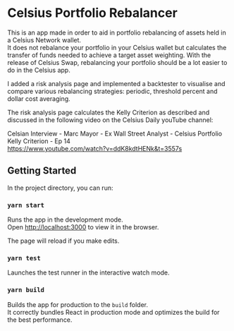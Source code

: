 # Celsius Portfolio Rebalancer

This is an app made in order to aid in portfolio rebalancing of assets held in a Celsius Network wallet.\
It does not rebalance your portfolio in your Celsius wallet but calculates the transfer of funds needed to achieve a target asset weighting.
With the release of Celsius Swap, rebalancing your portfolio should be a lot easier to do in the Celsius app.

I added a risk analysis page and implemented a backtester to visualise and compare various rebalancing strategies: periodic, threshold percent and dollar cost averaging.

The risk analysis page calculates the Kelly Criterion as described and discussed in the following video on the Celsius Daily youTube channel:

Celsian Interview - Marc Mayor - Ex Wall Street Analyst - Celsius Portfolio Kelly Criterion - Ep 14\
https://www.youtube.com/watch?v=ddK8kdtHENk&t=3557s

## Getting Started

In the project directory, you can run:

### `yarn start`

Runs the app in the development mode.\
Open [http://localhost:3000](http://localhost:3000) to view it in the browser.

The page will reload if you make edits.

### `yarn test`

Launches the test runner in the interactive watch mode.

### `yarn build`

Builds the app for production to the `build` folder.\
It correctly bundles React in production mode and optimizes the build for the best performance.
